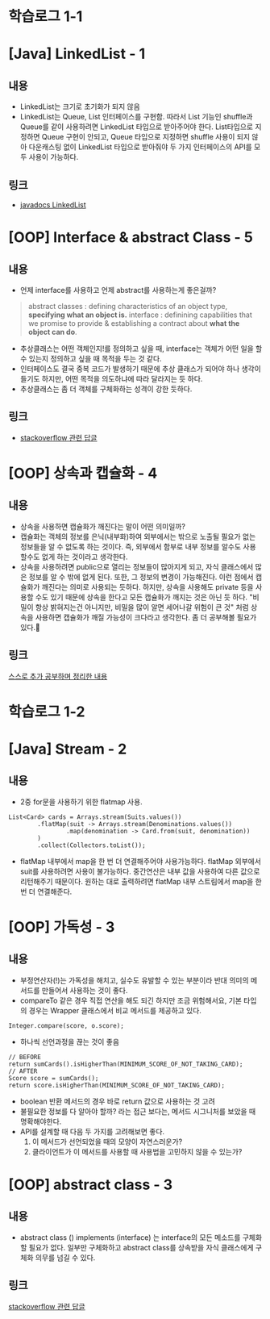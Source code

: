 # 학습로그 1-1

# [Java] LinkedList - 1
## 내용
- LinkedList는 크기로 초기화가 되지 않음
- LinkedList는 Queue, List 인터페이스를 구현함. 따라서 List 기능인 shuffle과 Queue를 같이 사용하려면 LinkedList 타입으로 받아주어야 한다. List타입으로 지정하면 Queue 구현이 안되고, Queue 타입으로 지정하면 shuffle 사용이 되지 않아 다운캐스팅 없이 LinkedList 타입으로 받아줘야 두 가지 인터페이스의 API를 모두 사용이 가능하다.
## 링크
- [javadocs LinkedList](https://docs.oracle.com/javase/7/docs/api/java/util/LinkedList.html)

# [OOP] Interface & abstract Class - 5
## 내용
- 언제 interface를 사용하고 언제 abstract를 사용하는게 좋은걸까?
> abstract classes : defining characteristics of an object type, **specifying what an object is.**
> interface : definining capabilities that we promise to provide & establishing a contract about **what the object can do**.
- 추상클래스는 어떤 객체인지!를 정의하고 싶을 때, interface는 객체가 어떤 일을 할 수 있는지 정의하고 싶을 때 목적을 두는 것 같다.
- 인터페이스도 결국 중복 코드가 발생하기 때문에 추상 클래스가 되어야 하나 생각이 들기도 하지만, 어떤 목적을 의도하냐에 따라 달라지는 듯 하다.
- 추상클래스는 좀 더 객체를 구체화하는 성격이 강한 듯하다.
## 링크
- [stackoverflow 관련 답글](https://stackoverflow.com/questions/479142/when-to-use-an-interface-instead-of-an-abstract-class-and-vice-versa)

# [OOP] 상속과 캡슐화 - 4
## 내용
- 상속을 사용하면 캡슐화가 깨진다는 말이 어떤 의미일까?
- 캡슐화는 객체의 정보를 은닉(내부화)하여 외부에서는 밖으로 노출될 필요가 없는 정보들을 알 수 없도록 하는 것이다. 즉, 외부에서 함부로 내부 정보를 알수도 사용할수도 없게 하는 것이라고 생각한다.
- 상속을 사용하려면 public으로 열리는 정보들이 많아지게 되고, 자식 클래스에서 많은 정보를 알 수 밖에 없게 된다. 또한, 그 정보의 변경이 가능해진다. 이런 점에서 캡슐화가 깨진다는 의미로 사용되는 듯하다. 하지만, 상속을 사용해도 private 등을 사용할 수도 있기 때문에 상속을 한다고 모든 캡슐화가 깨지는 것은 아닌 듯 하다. "비밀이 항상 밝혀지는건 아니지만, 비밀을 많이 알면 세어나갈 위험이 큰 것" 처럼 상속을 사용하면 캡슐화가 깨질 가능성이 크다라고 생각한다. 좀 더 공부해볼 필요가 있다.👀

## 링크
[스스로 추가 공부하며 정리한 내용](https://nauni.tistory.com/167?category=913481)

# 학습로그 1-2

# [Java] Stream - 2
## 내용
- 2중 for문을 사용하기 위한 flatmap 사용. 
```
List<Card> cards = Arrays.stream(Suits.values())
        .flatMap(suit -> Arrays.stream(Denominations.values())
                .map(denomination -> Card.from(suit, denomination))
        )
        .collect(Collectors.toList());
```
- flatMap 내부에서 map을 한 번 더 연결해주어야 사용가능하다. flatMap 외부에서 suit를 사용하려면 사용이 불가능하다. 중간연산은 내부 값을 사용하여 다른 값으로 리턴해주기 때문이다.
원하는 대로 출력하려면 flatMap 내부 스트림에서 map을 한 번 더 연결해준다.
  

# [OOP] 가독성 - 3
## 내용
- 부정연산자(!)는 가독성을 해치고, 실수도 유발할 수 있는 부분이라 반대 의미의 메서드를 만들어서 사용하는 것이 좋다.
- compareTo 같은 경우 직접 연산을 해도 되긴 하지만 조금 위험해서요, 기본 타입의 경우는 Wrapper 클래스에서 비교 메서드를 제공하고 있다.
```
Integer.compare(score, o.score);
```
- 하나씩 선언과정을 끊는 것이 좋음
```
// BEFORE
return sumCards().isHigherThan(MINIMUM_SCORE_OF_NOT_TAKING_CARD);
// AFTER
Score score = sumCards();
return score.isHigherThan(MINIMUM_SCORE_OF_NOT_TAKING_CARD);
```
- boolean 반환 메서드의 경우 바로 return 값으로 사용하는 것 고려
- 불필요한 정보를 다 알아야 할까? 라는 접근 보다는, 메서드 시그니처를 보았을 때 명확해야한다.
- API를 설계할 때 다음 두 가지를 고려해보면 좋다.
    1. 이 메서드가 선언되었을 때의 모양이 자연스러운가?
    2. 클라이언트가 이 메서드를 사용할 때 사용법을 고민하지 않을 수 있는가?
    
# [OOP] abstract class - 3

## 내용
- abstract class () implements (interface) 는 interface의 모든 메소드를 구체화할 필요가 없다. 일부만 구체화하고 abstract class를 상속받을 자식 클래스에게 구체화 의무를 넘길 수 있다.
## 링크
[stackoverflow 관련 답글](https://stackoverflow.com/questions/197893/why-an-abstract-class-implementing-an-interface-can-miss-the-declaration-impleme)